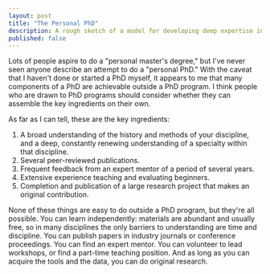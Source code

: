 ```yaml
---
layout: post
title: "The Personal PhD"
description: A rough sketch of a model for developing deep expertise in an academic subject outside an institution.
published: false
---
```


Lots of people aspire to do a "personal master's degree," but I've never seen anyone describe an attempt to do a "personal PhD." With the caveat that I haven't done or started a PhD myself, it appears to me that many components of a PhD are achievable outside a PhD program. I think people who are drawn to PhD programs should consider whether they can assemble the key ingredients on their own.

As far as I can tell, these are the key ingredients:

1. A broad understanding of the history and methods of your discipline, and a deep, constantly renewing understanding of a specialty within that discipline.
2. Several peer-reviewed publications.
3. Frequent feedback from an expert mentor of a period of several years.
4. Extensive experience teaching and evaluating beginners.
5. Completion and publication of a large research project that makes an original contribution.

None of these things are easy to do outside a PhD program, but they're all possible. You can learn independently: materials are abundant and usually free, so in many disciplines the only barriers to understanding are time and discipline. You can publish papers in industry journals or conference proceedings. You can find an expert mentor. You can volunteer to lead workshops, or find a part-time teaching position. And as long as you can acquire the tools and the data, you can do original research.

